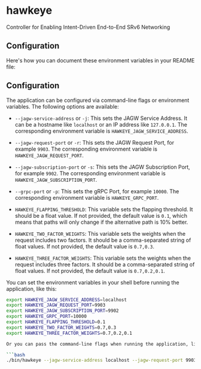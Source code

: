 # hawkeye
Controller for Enabling Intent-Driven End-to-End SRv6 Networking

## Configuration

Here's how you can document these environment variables in your README file:

## Configuration

The application can be configured via command-line flags or environment variables. The following options are available:

- `--jagw-service-address` or `-j`: This sets the JAGW Service Address. It can be a hostname like `localhost` or an IP address like `127.0.0.1`. The corresponding environment variable is `HAWKEYE_JAGW_SERVICE_ADDRESS`.

- `--jagw-request-port` or `-r`: This sets the JAGW Request Port, for example `9903`. The corresponding environment variable is `HAWKEYE_JAGW_REQUEST_PORT`.

- `--jagw-subscription-port` or `-s`: This sets the JAGW Subscription Port, for example `9902`. The corresponding environment variable is `HAWKEYE_JAGW_SUBSCRIPTION_PORT`.

- `--grpc-port` or `-p`: This sets the gRPC Port, for example `10000`. The corresponding environment variable is `HAWKEYE_GRPC_PORT`.

- `HAWKEYE_FLAPPING_THRESHOLD`: This variable sets the flapping threshold. It should be a float value. If not provided, the default value is `0.1`, which means that paths will only change if the alternative path is 10% better.

- `HAWKEYE_TWO_FACTOR_WEIGHTS`: This variable sets the weights when the request includes two factors. It should be a comma-separated string of float values. If not provided, the default value is `0.7,0.3`.

- `HAWKEYE_THREE_FACTOR_WEIGHTS`: This variable sets the weights when the request includes three factors. It should be a comma-separated string of float values. If not provided, the default value is `0.7,0.2,0.1`.


You can set the environment variables in your shell before running the application, like this:

```bash
export HAWKEYE_JAGW_SERVICE_ADDRESS=localhost
export HAWKEYE_JAGW_REQUEST_PORT=9903
export HAWKEYE_JAGW_SUBSCRIPTION_PORT=9902
export HAWKEYE_GRPC_PORT=10000
export HAWKEYE_FLAPPING_THRESHOLD=0.1
export HAWKEYE_TWO_FACTOR_WEIGHTS=0.7,0.3
export HAWKEYE_THREE_FACTOR_WEIGHTS=0.7,0.2,0.1

Or you can pass the command-line flags when running the application, like this:

```bash
./bin/hawkeye --jagw-service-address localhost --jagw-request-port 9903 --jagw-subscription-port 9902 --grpc-port 10000
```
